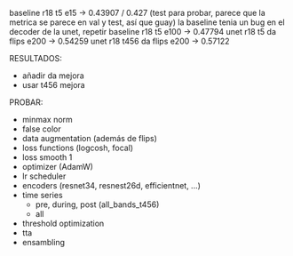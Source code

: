baseline r18 t5 e15 -> 0.43907 / 0.427 (test para probar, parece que la metrica se parece en val y test, así que guay)
la baseline tenia un bug en el decoder de la unet, repetir
baseline r18 t5 e100 -> 0.47794
unet r18 t5 da flips e200 -> 0.54259
unet r18 t456 da flips e200 -> 0.57122

RESULTADOS:

- añadir da mejora
- usar t456 mejora

PROBAR:

- minmax norm
- false color
- data augmentation (además de flips)
- loss functions (logcosh, focal)
- loss smooth 1
- optimizer (AdamW)
- lr scheduler
- encoders (resnet34, resnest26d, efficientnet, ...)
- time series
	- pre, during, post (all_bands_t456)
	- all
- threshold optimization
- tta
- ensambling
